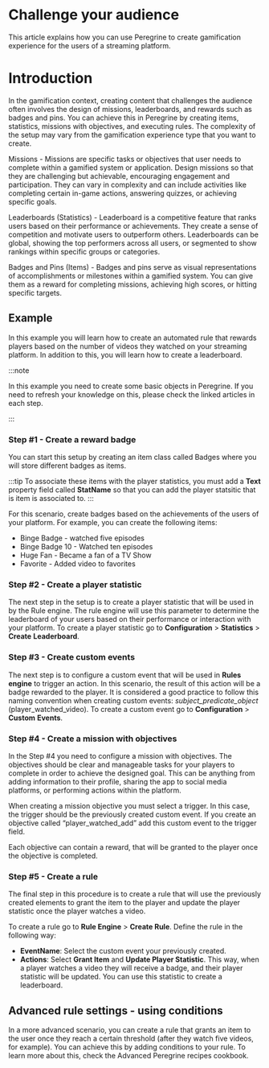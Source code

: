 # Challenge your audience
This article explains how you can use Peregrine to create gamification experience for the users of a streaming platform. 

# Introduction

In the gamification context, creating content that challenges the audience often involves the design of missions, leaderboards, and rewards such as badges and pins. You can achieve this in Peregrine by creating items, statistics, missions with objectives, and executing rules. The complexity of the setup may vary from the gamification experience type that you want to create. 

Missions - Missions are specific tasks or objectives that user needs to complete within a gamified system or application. Design missions so that they are challenging but achievable, encouraging engagement and participation. They can vary in complexity and can include activities like completing certain in-game actions, answering quizzes, or achieving specific goals.

Leaderboards (Statistics) - Leaderboard is a competitive feature that ranks users based on their performance or achievements. They create a sense of competition and motivate users to outperform others. Leaderboards can be global, showing the top performers across all users, or segmented to show rankings within specific groups or categories.

Badges and Pins (Items) - Badges and pins serve as visual representations of accomplishments or milestones within a gamified system. You can give them as a reward for completing missions, achieving high scores, or hitting specific targets. 

## Example

In this example you will learn how to create an automated rule that rewards players based on the number of videos they watched on your streaming platform. In addition to this, you will learn how to create a leaderboard. 

:::note 

In this example you need to create some basic objects in Peregrine. If you need to refresh your knowledge on this, please check the linked articles in each step.

:::



### Step #1 - Create a reward badge

You can start this setup by creating an item class called Badges where you will store different badges as items.

:::tip
To associate these items with the player statistics, you must add a **Text** property field called **StatName** so that you can add the player statsitic that is item is associated to.
:::

For this scenario, create badges based on the achievements of the users of your platform. For example, you can create the following items:

- Binge Badge - watched five episodes
- Binge Badge 10 - Watched ten episodes
- Huge Fan - Became a fan of a TV Show
- Favorite - Added video to favorites

### Step #2 - Create a player statistic

The next step in the setup is to create a player statistic that will be used in by the Rule engine. The rule engine will use this parameter to determine the leaderboard of your users based on their performance or interaction with your platform. To create a player statistic go to **Configuration** > **Statistics** > **Create** **Leaderboard**.

### Step #3 - Create custom events

The next step is to configure a custom event that will be used in **Rules** **engine** to trigger an action. In this scenario, the result of this action will be a badge rewarded to the player. It is considered a good practice to follow this naming convention when creating custom events: *subject_predicate_object* (player_watched_video). To create a custom event go to **Configuration** > **Custom** **Events**.

### Step #4 - Create a mission with objectives

In the Step #4 you need to configure a mission with objectives. The objectives should be clear and manageable tasks for your players to complete in order to achieve the designed goal. This can be anything from adding information to their profile, sharing the app to social media platforms, or performing actions within the platform.

When creating a mission objective you must select a trigger. In this case, the trigger should be the previously created custom event. If you create an objective called “player_watched_add” add this custom event to the trigger field. 

Each objective can contain a reward, that will be granted to the player once the objective is completed.

### Step #5 - Create a rule 

The final step in this procedure is to create a rule that will use the previously created elements to grant the item to the player and update the player statistic once the player watches a video. 

To create a rule go to **Rule Engine** > **Create Rule**. Define the rule in the following way:

- **EventName**: Select the custom event your previously created.
- **Actions**: Select **Grant Item** and **Update Player Statistic**. This way, when a player watches a video they will receive a badge, and their player statistic will be updated. You can use this statistic to create a leaderboard.

## Advanced rule settings - using conditions

In a more advanced scenario, you can create a rule that grants an item to the user once they reach a certain threshold (after they watch five videos, for example). You can achieve this by adding conditions to your rule. To learn more about this, check the Advanced Peregrine recipes cookbook.